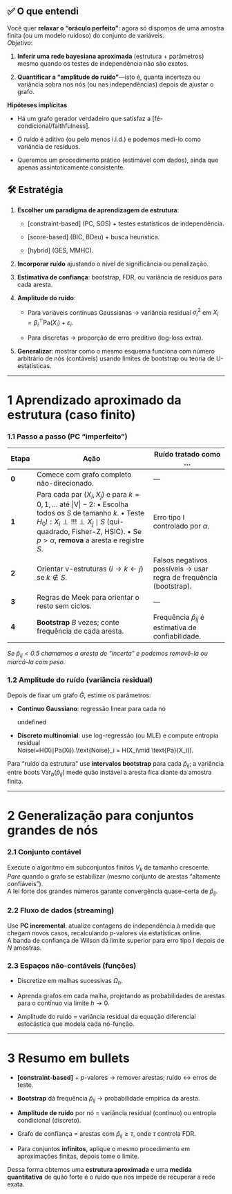 ## ✅ O que entendi

Você quer **relaxar o “oráculo perfeito”**: agora só dispomos de uma amostra finita (ou um modelo ruidoso) do conjunto de variáveis.  
_Objetivo_:

1. **Inferir uma rede bayesiana aproximada** (estrutura + parâmetros) mesmo quando os testes de independência não são exatos.
    
2. **Quantificar a “amplitude do ruído”**—isto é, quanta incerteza ou variância sobra nos nós (ou nas independências) depois de ajustar o grafo.
    

**Hipóteses implícitas**

- Há um grafo gerador verdadeiro que satisfaz a [fé-condicional/faithfulness].
    
- O ruído é aditivo (ou pelo menos i.i.d.) e podemos medi-lo como variância de resíduos.
    
- Queremos um procedimento prático (estimável com dados), ainda que apenas assintoticamente consistente.
    

## 🛠️ Estratégia

1. **Escolher um paradigma de aprendizagem de estrutura**:
    
    - [constraint-based] (PC, SGS) + testes estatísticos de independência.
        
    - [score-based] (BIC, BDeu) + busca heurística.
        
    - [hybrid] (GES, MMHC).
        
2. **Incorporar ruído** ajustando o nível de significância ou penalização.
    
3. **Estimativa de confiança**: bootstrap, FDR, ou variância de resíduos para cada aresta.
    
4. **Amplitude do ruído**:
    
    - Para variáveis contínuas Gaussianas → variância residual $\sigma_i^2$ em $X_i = \beta_i^\top \text{Pa}(X_i)+\varepsilon_i$.
        
    - Para discretas → proporção de erro preditivo (log-loss extra).
        
5. **Generalizar**: mostrar como o mesmo esquema funciona com número arbitrário de nós (contáveis) usando limites de bootstrap ou teoria de U-estatísticas.
    

---

# 1 Aprendizado aproximado da estrutura (caso finito)

### 1.1 Passo a passo (PC “imperfeito”)

|Etapa|Ação|Ruído tratado como …|
|---|---|---|
|**0**|Comece com grafo completo não-direcionado.|—|
|**1**|Para cada par $(X_i,X_j)$ e para $k=0,1,\dots$ até $\lvert\text{V}\rvert-2$: • Escolha todos os $S$ de tamanho $k$. • Teste $H_0!: X_i\perp!!!\perp X_j \mid S$ (qui-quadrado, Fisher-Z, HSIC). • Se $p>\alpha$, **remova** a aresta e registre $S$.|Erro tipo I controlado por $\alpha$.|
|**2**|Orientar v-estruturas ($i\to k\leftarrow j$) se $k\notin S$.|Falsos negativos possíveis → usar regra de frequência (bootstrap).|
|**3**|Regras de Meek para orientar o resto sem ciclos.|—|
|**4**|**Bootstrap** $B$ vezes; conte frequência de cada aresta.|Frequência $\hat p_{ij}$ é estimativa de confiabilidade.|

_Se $\hat p_{ij}<0.5$ chamamos a aresta de “incerta” e podemos removê-la ou marcá-la com peso._

### 1.2 Amplitude do ruído (variância residual)

Depois de fixar um grafo $\hat G$, estime os parâmetros:

- **Contínuo Gaussiano**: regressão linear para cada nó
    
    undefined
- **Discreto multinomial**: use log-regressão (ou MLE) e compute entropia residual  
    Noisei=H(Xi∣Pa(Xi)).\text{Noise}_i = H(X_i\mid \text{Pa}(X_i)).
    

Para “ruído da estrutura” use **intervalos bootstrap** para cada $\hat p_{ij}$; a variância entre boots $\operatorname{Var}_b(\hat p_{ij})$ mede quão instável a aresta fica diante da amostra finita.

---

# 2 Generalização para conjuntos grandes de nós

### 2.1 Conjunto contável

Execute o algoritmo em subconjuntos finitos $V_k$ de tamanho crescente.  
_Pare_ quando o grafo se estabilizar (mesmo conjunto de arestas “altamente confiáveis”).  
A lei forte dos grandes números garante convergência quase-certa de $\hat p_{ij}$.

### 2.2 Fluxo de dados (streaming)

Use **PC incremental**: atualize contagens de independência à medida que chegam novos casos, recalculando $p$-valores via estatísticas online.  
A banda de confiança de Wilson dá limite superior para erro tipo I depois de $N$ amostras.

### 2.3 Espaços não-contáveis (funções)

- Discretize em malhas sucessivas $\Omega_h$.
    
- Aprenda grafos em cada malha, projetando as probabilidades de arestas para o contínuo via limite $h\to0$.
    
- Amplitude do ruído = variância residual da equação diferencial estocástica que modela cada nó-função.
    

---

# 3 Resumo em bullets

- **[constraint-based]** + $p$-valores $\rightarrow$ remover arestas; ruído ↔ erros de teste.
    
- **Bootstrap** dá frequência $\hat p_{ij}$ → probabilidade empírica da aresta.
    
- **Amplitude de ruído** por nó = variância residual (contínuo) ou entropia condicional (discreto).
    
- Grafo de confiança = ${\text{arestas com }\hat p_{ij}\ge\tau}$, onde $\tau$ controla FDR.
    
- Para conjuntos **infinitos**, aplique o mesmo procedimento em aproximações finitas, depois tome o limite.
    

Dessa forma obtemos uma **estrutura aproximada** e uma **medida quantitativa** de quão forte é o ruído que nos impede de recuperar a rede exata.